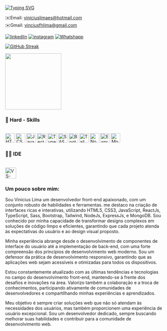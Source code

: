 [![Typing SVG](https://readme-typing-svg.demolab.com?font=Fira+Code&weight=200&size=22&pause=1000&&multiline=true&repeat=false&random=false&width=435&height=77&lines=Ol%C3%A1+sou+o+Vinicius+Lima!;Desenvolvedor+Front-End)](https://git.io/typing-svg)


✉️Email: viniciuslimaes@hotmail.com <br/>
✉️Gmail: vinciusfhlima@gmail.com

[![linkedlin](https://img.shields.io/badge/LinkedIn-0077B5?style=for-the-badge&logo=linkedin&logoColor=white)](https://www.linkedin.com/in/vinicius-lima-83b427223/)  [![instagram](https://img.shields.io/badge/Instagram-E4405F?style=for-the-badge&logo=instagram&logoColor=white )](https://www.instagram.com/viniciuslimaof/)  [![Whatshapp](https://img.shields.io/badge/WhatsApp-25D366?style=for-the-badge&logo=whatsapp&logoColor=white)](https://wa.me/5592985051739 )

[![GitHub Streak](https://streak-stats.demolab.com?user=dev-vinicius-lima&theme=github-dark-blue&border_radius=5)](https://git.io/streak-stats)

<img height="180em" height="200em" src="https://github-readme-stats.vercel.app/api/top-langs/?username=dev-vinicius-lima&layout=compact&langs_count=6&theme=tokyonight"/>

### 🚀 Hard - Skills

<div style="display: inline block"><br/>
  <img style="aling-itens: center" height="30" src="https://img.shields.io/badge/HTML5-E34F26?style=for-the-badge&logo=html5&logoColor=white" alt="HTML5">
  <img style="aling-itens: center" height="30" src="https://img.shields.io/badge/CSS3-1572B6?style=for-the-badge&logo=css3&logoColor=white" alt="CSS3">
  <img style="aling-itens: center" height="30" src="https://img.shields.io/badge/JavaScript-323330?style=for-the-badge&logo=javascript&logoColor=F7DF1E" alt="JavaScript">
  <img style="aling-itens: center" height="30" src="https://img.shields.io/badge/React-20232A?style=for-the-badge&logo=react&logoColor=61DAFB" alt="RectJs">
  <img style="aling-itens: center" height="30" src="https://img.shields.io/badge/TypeScript-007ACC?style=for-the-badge&logo=typescript&logoColor=white" alt="TypeScript">
  <img style="aling-itens: center" height="30" src="https://img.shields.io/badge/Sass-CC6699?style=for-the-badge&logo=sass&logoColor=white" alt="SASS">
  <img style="aling-itens: center" height="30" src="https://img.shields.io/badge/Bootstrap-563D7C?style=for-the-badge&logo=bootstrap&logoColor=white" alt="Bootstrap">
  <img style="aling-itens: center" height="30" src="https://img.shields.io/badge/Tailwind_CSS-38B2AC?style=for-the-badge&logo=tailwind-css&logoColor=white" alt="TailwindCSS">
  <img style="aling-itens: center" height="30" src="https://img.shields.io/badge/Node.js-43853D?style=for-the-badge&logo=node.js&logoColor=white" alt="NodeJs">
  <img style="aling-itens: center" height="30" src="https://img.shields.io/badge/Express.js-404D59?style=for-the-badge" alt="ExpressJs">
  <img style="aling-itens: center" height="30" src="https://img.shields.io/badge/MongoDB-4EA94B?style=for-the-badge&logo=mongodb&logoColor=white" alt="MongoDB">
</div>

### 👩‍💻 IDE
<div style="display: inline block"><br/>
   <img style="aling-itens: center" height="35" src="https://img.shields.io/badge/Visual_Studio_Code-0078D4?style=for-the-badge&logo=visual%20studio%20code&logoColor=white" alt="VS-code">
</div>

### Um pouco sobre mim:

Sou Vinicius Lima um desenvolvedor front-end apaixonado, com um conjunto robusto de habilidades e ferramentas. me destaco na criação de interfaces ricas e interativas, utilizando HTML5, CSS3, JavaScript, ReactJs, TypeScript, Sass, Bootstrap, Tailwind, NodeJs, ExpressJs, e MongoDB. Sou conhecido por minha capacidade de transformar designs complexos em soluções de código limpo e eficientes, garantindo que cada projeto atenda às expectativas do usuário e ao design visual proposto.

Minha experiência abrange desde o desenvolvimento de componentes de interface do usuário até a implementação de back-end, com uma forte compreensão dos princípios de desenvolvimento web moderno. Sou um defensor da prática de desenvolvimento responsivo, garantindo que as aplicações web sejam acessíveis e otimizadas para todos os dispositivos.

Estou constantemente atualizado com as últimas tendências e tecnologias no campo do desenvolvimento front-end, mantendo-se à frente dos desafios e inovações na área. Valorizo também a colaboração e a troca de conhecimentos, participando ativamente de comunidades de desenvolvedores e compartilhando minhas experiências e aprendizados.

Meu objetivo é sempre criar soluções web que não só atendam às necessidades dos usuários, mas também proporcionem uma experiência de usuário excepcional. Sou um desenvolvedor dedicado, sempre buscando melhorar suas habilidades e contribuir para a comunidade de desenvolvimento web.



